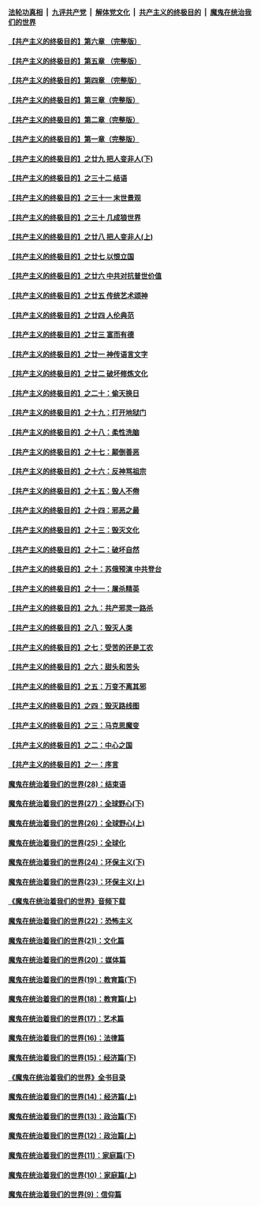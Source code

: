 ####  [法轮功真相](../../../../basic/blob/master/README.md?t=02211539) &nbsp;|&nbsp; [九评共产党](../../../../9ping.md/blob/master/README.md?t=02211539) &nbsp;|&nbsp; [解体党文化](../../../../jtdwh.md/blob/master/README.md?t=02211539)  &nbsp;|&nbsp; [共产主义的终极目的](../../../../gczydzjmd.md/blob/master/README.md?t=02211539) &nbsp;|&nbsp; [魔鬼在统治我们的世界](../../../../mgztzwmdsj.md/blob/master/README.md?t=02211539) 

#### [【共产主义的终极目的】第六章 （完整版）](../pages/nsc422/n11428913.md?t=02211539) 

#### [【共产主义的终极目的】第五章 （完整版）](../pages/nsc422/n11428912.md?t=02211539) 

#### [【共产主义的终极目的】第四章 （完整版）](../pages/nsc422/n11428907.md?t=02211539) 

#### [【共产主义的终极目的】第三章（完整版）](../pages/nsc422/n11428848.md?t=02211539) 

#### [【共产主义的终极目的】第二章（完整版）](../pages/nsc422/n11428831.md?t=02211539) 

#### [【共产主义的终极目的】第一章（完整版）](../pages/nsc422/n11417651.md?t=02211539) 

#### [【共产主义的终极目的】之廿九 把人变非人(下)](../pages/nsc422/n11344140.md?t=02211539) 

#### [【共产主义的终极目的】之三十二 结语](../pages/nsc422/n11360535.md?t=02211539) 

#### [【共产主义的终极目的】之三十一 末世景观](../pages/nsc422/n11351129.md?t=02211539) 

#### [【共产主义的终极目的】之三十 几成狼世界](../pages/nsc422/n11348280.md?t=02211539) 

#### [【共产主义的终极目的】之廿八 把人变非人(上)](../pages/nsc422/n11340492.md?t=02211539) 

#### [【共产主义的终极目的】之廿七 以恨立国](../pages/nsc422/n11336944.md?t=02211539) 

#### [【共产主义的终极目的】之廿六 中共对抗普世价值](../pages/nsc422/n11324785.md?t=02211539) 

#### [【共产主义的终极目的】之廿五 传统艺术颂神](../pages/nsc422/n11296396.md?t=02211539) 

#### [【共产主义的终极目的】之廿四 人伦典范](../pages/nsc422/n11296397.md?t=02211539) 

#### [【共产主义的终极目的】之廿三 富而有德](../pages/nsc422/n11283598.md?t=02211539) 

#### [【共产主义的终极目的】之廿一 神传语言文字](../pages/nsc422/n11263265.md?t=02211539) 

#### [【共产主义的终极目的】之廿二 破坏修炼文化](../pages/nsc422/n11245728.md?t=02211539) 

#### [【共产主义的终极目的】之二十：偷天换日](../pages/nsc422/n11238846.md?t=02211539) 

#### [【共产主义的终极目的】之十九：打开地狱门](../pages/nsc422/n11206376.md?t=02211539) 

#### [【共产主义的终极目的】之十八：柔性洗脑](../pages/nsc422/n11199994.md?t=02211539) 

#### [【共产主义的终极目的】之十七：颠倒善恶](../pages/nsc422/n11179782.md?t=02211539) 

#### [【共产主义的终极目的】之十六：反神骂祖宗](../pages/nsc422/n11166798.md?t=02211539) 

#### [【共产主义的终极目的】之十五：毁人不倦](../pages/nsc422/n11166792.md?t=02211539) 

#### [【共产主义的终极目的】之十四：邪恶之最](../pages/nsc422/n11150249.md?t=02211539) 

#### [【共产主义的终极目的】之十三：毁灭文化](../pages/nsc422/n11135227.md?t=02211539) 

#### [【共产主义的终极目的】之十二：破坏自然](../pages/nsc422/n11135214.md?t=02211539) 

#### [【共产主义的终极目的】之十：苏俄预演 中共登台](../pages/nsc422/n11118424.md?t=02211539) 

#### [【共产主义的终极目的】之十一：屠杀精英](../pages/nsc422/n11118442.md?t=02211539) 

#### [【共产主义的终极目的】之九：共产邪灵一路杀](../pages/nsc422/n11114139.md?t=02211539) 

#### [【共产主义的终极目的】之八：毁灭人类](../pages/nsc422/n11108503.md?t=02211539) 

#### [【共产主义的终极目的】之七：受苦的还是工农](../pages/nsc422/n11101809.md?t=02211539) 

#### [【共产主义的终极目的】之六：甜头和苦头](../pages/nsc422/n11096971.md?t=02211539) 

#### [【共产主义的终极目的】之五：万变不离其邪](../pages/nsc422/n11091285.md?t=02211539) 

#### [【共产主义的终极目的】之四：毁灭路线图](../pages/nsc422/n11086284.md?t=02211539) 

#### [【共产主义的终极目的】之三：马克思魔变](../pages/nsc422/n11061941.md?t=02211539) 

#### [【共产主义的终极目的】之二：中心之国](../pages/nsc422/n11047728.md?t=02211539) 

#### [【共产主义的终极目的】之一：序言](../pages/nsc422/n11086077.md?t=02211539) 

#### [魔鬼在统治着我们的世界(28)：结束语](../pages/nsc422/n10936246.md?t=02211539) 

#### [魔鬼在统治着我们的世界(27)：全球野心(下)](../pages/nsc422/n10928319.md?t=02211539) 

#### [魔鬼在统治着我们的世界(26)：全球野心(上)](../pages/nsc422/n10900318.md?t=02211539) 

#### [魔鬼在统治着我们的世界(25)：全球化](../pages/nsc422/n10788205.md?t=02211539) 

#### [魔鬼在统治着我们的世界(24)：环保主义(下)](../pages/nsc422/n10695307.md?t=02211539) 

#### [魔鬼在统治着我们的世界(23)：环保主义(上)](../pages/nsc422/n10688613.md?t=02211539) 

#### [《魔鬼在统治着我们的世界》音频下载](../pages/nsc422/n10635553.md?t=02211539) 

#### [魔鬼在统治着我们的世界(22)：恐怖主义](../pages/nsc422/n10614727.md?t=02211539) 

#### [魔鬼在统治着我们的世界(21)：文化篇](../pages/nsc422/n10597706.md?t=02211539) 

#### [魔鬼在统治着我们的世界(20)：媒体篇](../pages/nsc422/n10586579.md?t=02211539) 

#### [魔鬼在统治着我们的世界(19)：教育篇(下)](../pages/nsc422/n10564808.md?t=02211539) 

#### [魔鬼在统治着我们的世界(18)：教育篇(上)](../pages/nsc422/n10526970.md?t=02211539) 

#### [魔鬼在统治着我们的世界(17)：艺术篇](../pages/nsc422/n10499093.md?t=02211539) 

#### [魔鬼在统治着我们的世界(16)：法律篇](../pages/nsc422/n10485969.md?t=02211539) 

#### [魔鬼在统治着我们的世界(15)：经济篇(下)](../pages/nsc422/n10469975.md?t=02211539) 

#### [《魔鬼在统治着我们的世界》全书目录](../pages/nsc422/n10464261.md?t=02211539) 

#### [魔鬼在统治着我们的世界(14)：经济篇(上)](../pages/nsc422/n10457370.md?t=02211539) 

#### [魔鬼在统治着我们的世界(13)：政治篇(下)](../pages/nsc422/n10448270.md?t=02211539) 

#### [魔鬼在统治着我们的世界(12)：政治篇(上)](../pages/nsc422/n10444576.md?t=02211539) 

#### [魔鬼在统治着我们的世界(11)：家庭篇(下)](../pages/nsc422/n10440961.md?t=02211539) 

#### [魔鬼在统治着我们的世界(10)：家庭篇(上)](../pages/nsc422/n10435448.md?t=02211539) 

#### [魔鬼在统治着我们的世界(9)：信仰篇](../pages/nsc422/n10432159.md?t=02211539) 


